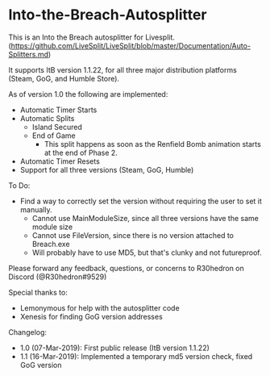 # Into-the-Breach-Autosplitter
This is an Into the Breach autosplitter for Livesplit. (https://github.com/LiveSplit/LiveSplit/blob/master/Documentation/Auto-Splitters.md)

It supports ItB version 1.1.22, for all three major distribution platforms (Steam, GoG, and Humble Store).

As of version 1.0 the following are implemented:

* Automatic Timer Starts
* Automatic Splits
    * Island Secured
    * End of Game
        * This split happens as soon as the Renfield Bomb animation starts at the end of Phase 2.
* Automatic Timer Resets
* Support for all three versions (Steam, GoG, Humble)


To Do:
* Find a way to correctly set the version without requiring the user to set it manually.
    * Cannot use MainModuleSize, since all three versions have the same module size
    * Cannot use FileVersion, since there is no version attached to Breach.exe
    * Will probably have to use MD5, but that's clunky and not futureproof.

Please forward any feedback, questions, or concerns to R30hedron on Discord (@R30hedron#9529)

Special thanks to:
* Lemonymous for help with the autosplitter code
* Xenesis for finding GoG version addresses

Changelog: 
* 1.0 (07-Mar-2019): First public release (ItB version 1.1.22)
* 1.1 (16-Mar-2019): Implemented a temporary md5 version check, fixed GoG version
